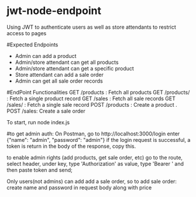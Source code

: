 # jwt-node-endpoint
Using JWT to authenticate users as well as store attendants to restrict access to pages


#Expected Endpoints
* Admin can add a product
* Admin/store attendant can get all products
* Admin/store attendant can get a specific product
* Store attendant can add a sale order
* Admin can get all sale order records

#EndPoint  Functionalities
GET /products  :  Fetch all products
GET /products/<productId> :  Fetch a single product record
GET /sales :  Fetch all sale records
GET /sales/<saleId> : Fetch a single sale record
POST /products : Create a product .
POST /sales:   Create a sale order

To start, run node index.js

#to get admin auth:
On Postman, go to http://localhost:3000/login 
enter {"name": "admin", "password": "admin"}
if the login request is successful, a token is return in the body of the response, copy this.

to enable admin rights (add products, get sale order, etc)
go to the route, select header, 
under key, type 'Authorization' as value, type 'Bearer ' and then paste token and send;

Only users(not admins) can add add a sale order, so to add sale order:
create name and password in request body along with price